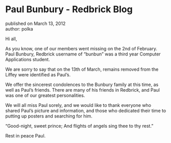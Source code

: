 # Paul Bunbury - Redbrick Blog
published on March 13, 2012  
author: polka

Hi all,

As you know, one of our members went missing on the 2nd of February. Paul Bunbury, Redbrick username of “bunbun” was a third year Computer Applications student.

We are sorry to say that on the 13th of March, remains removed from the Liffey were identified as Paul’s.

We offer the sincerest condolences to the Bunbury family at this time, as well as Paul’s friends. There are many of his friends in Redbrick, and Paul was one of our greatest personalities.

We will all miss Paul sorely, and we would like to thank everyone who shared Paul’s picture and information, and those who dedicated their time to putting up posters and searching for him.

“Good-night, sweet prince; And flights of angels sing thee to thy rest.”

Rest in peace Paul.